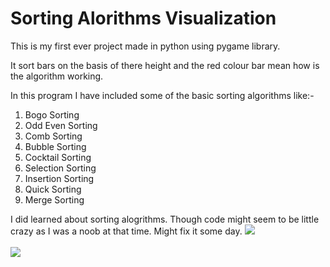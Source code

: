 # Sorting Alorithms Visualization

This is my first ever project made in python using pygame library.
<p>
It sort bars on the basis of there height and the red colour bar mean how is the algorithm working.
<p>
In this program I have included some of the basic sorting algorithms like:-
<p>
<ol>
  <li>Bogo Sorting</li>
  <li>Odd Even Sorting</li>
  <li>Comb Sorting</li>
  <li>Bubble Sorting</li>
  <li>Cocktail Sorting</li>
  <li>Selection Sorting</li>
  <li>Insertion Sorting</li>
  <li>Quick Sorting</li>
  <li>Merge Sorting</li>
</ol>

<p>
I did learned about sorting alogrithms. Though code might seem to be little crazy as I was a noob at that time. Might fix it some day.

<img src = "https://github.com/yashagrawal300/Pygames-codes/blob/master/Sorting_Algorithms_Visualization/Comb_sorting.jpg">
<br>
<br>
<img src = "https://github.com/yashagrawal300/Pygames-codes/blob/master/Sorting_Algorithms_Visualization/Odd_even_sorting.jpg">

